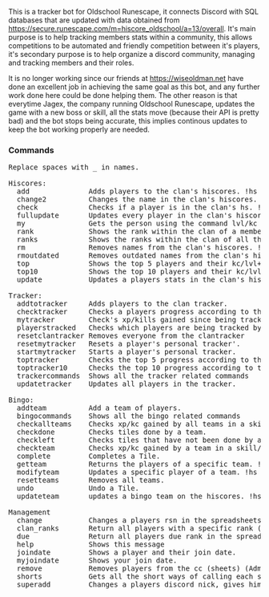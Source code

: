 This is a tracker bot for Oldschool Runescape, it connects Discord with SQL databases that are updated with data obtained from https://secure.runescape.com/m=hiscore_oldschool/a=13/overall. It's main purpose is to help tracking members stats within a community, this allows competitions to be automated and friendly competition between it's players, it's secondary purpose is to help organize a discord community, managing and tracking members and their roles.

It is no longer working since our friends at https://wiseoldman.net have done an excellent job in achieving the same goal as this bot, and any further work done here could be done helping them. The other reason is that everytime Jagex, the company running Oldschool Runescape, updates the game with a new boss or skill, all the stats move (because their API is pretty bad) and the bot stops being accurate, this implies continous updates to keep the bot working properly are needed.

### Commands
<pre>
Replace spaces with _ in names.

Hiscores:
  add              Adds players to the clan's hiscores. !hs add <player1> <player2>
  change2          Changes the name in the clan's hiscores. !hs change2 <old_name> <new_name>
  check            Checks if a player is in the clan's hs. !hs check <name>
  fullupdate       Updates every player in the clan's hiscores. !hs fullupdate
  my               Gets the person using the command lvl/kc in a stat. !hs my <stat>
  rank             Shows the rank within the clan of a member in a specific stat. !hs rank <stat> <name>
  ranks            Shows the ranks within the clan of all the stats related to skills or bosses of a player. !hs ranks <"skills/bosses"> <name>
  rm               Removes names from the clan's hiscores. !hs rm <player1> <player2>
  rmoutdated       Removes outdated names from the clan's hiscores. !hs rmoutdated
  top              Shows the top 5 players and their kc/lvl+xp for a specific stat. !hs top <stat>
  top10            Shows the top 10 players and their kc/lvl+xp for a specific stat. !hs top10 <stat>
  update           Updates a players stats in the clan's hiscores. !hs update <player1> <player2>

Tracker:
  addtotracker     Adds players to the clan tracker. 
  checktracker     Checks a players progress according to the clan tracker. 
  mytracker        Check's xp/kills gained since being tracked with the perso...
  playerstracked   Checks which players are being tracked by the clan tracker. 
  resetclantracker Removes everyone from the clantracker
  resetmytracker   Resets a player's personal tracker'. 
  startmytracker   Starts a player's personal tracker. 
  toptracker       Checks the top 5 progress according to the clan tracker in...
  toptracker10     Checks the top 10 progress according to the clan tracker i...
  trackercommands  Shows all the tracker related commands
  updatetracker    Updates all players in the tracker.
  
Bingo:
  addteam          Add a team of players.
  bingocommands    Shows all the bingo related commands
  checkallteams    Checks xp/kc gained by all teams in a skill/boss (players ...
  checkdone        Checks tiles done by a team.
  checkleft        Checks tiles that have not been done by a team.
  checkteam        Checks xp/kc gained by a team in a skill/boss (players wit...
  complete         Completes a Tile.
  getteam          Returns the players of a specific team. !hs checkteam 1 ->...
  modifyteam       Updates a specific player of a team. !hs updateteam 1 5 ir...
  resetteams       Removes all teams.
  undo             Undo a Tile.
  updateteam       updates a bingo team on the hiscores. !hs updateteam 1
  
Management
  change           Changes a players rsn in the spreadsheets (Admin).
  clan_ranks       Return all players with a specific rank (Admin).
  due              Return all players due rank in the spreadsheets (Admin).
  help             Shows this message
  joindate         Shows a player and their join date.
  myjoindate       Shows your join date.
  remove           Removes players from the cc (sheets) (Admin) (Replace spac...
  shorts           Gets all the short ways of calling each stat (Case insensi...
  superadd         Changes a players discord nick, gives him role, and adds h...
</pre>
